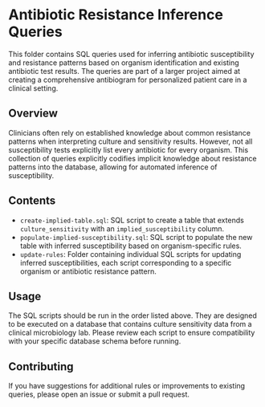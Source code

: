 # Antibiotic Resistance Inference Queries

This folder contains SQL queries used for inferring antibiotic susceptibility and resistance patterns based on organism identification and existing antibiotic test results. The queries are part of a larger project aimed at creating a comprehensive antibiogram for personalized patient care in a clinical setting.

## Overview

Clinicians often rely on established knowledge about common resistance patterns when interpreting culture and sensitivity results. However, not all susceptibility tests explicitly list every antibiotic for every organism. This collection of queries explicitly codifies implicit knowledge about resistance patterns into the database, allowing for automated inference of susceptibility.

## Contents

- `create-implied-table.sql`: SQL script to create a table that extends `culture_sensitivity` with an `implied_susceptibility` column.
- `populate-implied-susceptibility.sql`: SQL script to populate the new table with inferred susceptibility based on organism-specific rules.
- `update-rules`: Folder containing individual SQL scripts for updating inferred susceptibilities, each script corresponding to a specific organism or antibiotic resistance pattern.

## Usage

The SQL scripts should be run in the order listed above. They are designed to be executed on a database that contains culture sensitivity data from a clinical microbiology lab. Please review each script to ensure compatibility with your specific database schema before running.

## Contributing

If you have suggestions for additional rules or improvements to existing queries, please open an issue or submit a pull request.

